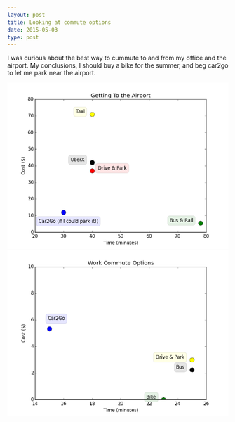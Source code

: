 ```yaml
---
layout: post
title: Looking at commute options
date: 2015-05-03
type: post
---
```


I was curious about the best way to cummute to and from my office and the airport.  My conclusions, I should buy a bike for the summer, and beg car2go to let me park near the airport.

<img src="/assets/options.png">
<img src="/assets/towork.png">


